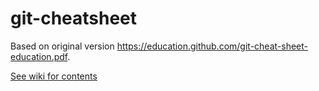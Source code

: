 # git-cheatsheet
Based on original version https://education.github.com/git-cheat-sheet-education.pdf. 

[See wiki for contents](https://github.com/tegarajipangestu/git-cheatsheet/wiki)
